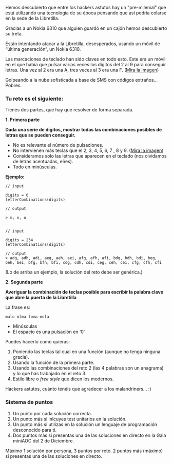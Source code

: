 
Hemos descubierto que entre los hackers astutos hay un "pre-milenial" que está utilizando una tecnología de su época pensando que así podría colarse en la sede de la Libretilla.

Gracias a un Nokia 6310 que alguien guardó en un cajón hemos descubierto su treta.

Están intentando atacar a la Libretilla, desesperados, usando un móvil de “última generación”, un Nokia 6310. 

Las marcaciones de teclado han sido claves en todo esto. Este era un móvil en el que había que pulsar varias veces los dígitos del 2 al 9 para conseguir letras. Una vez al 2 era una A, tres veces al 3 era una F. ([Mira la imagen](https://en.wikipedia.org/wiki/Nokia_6310i#/media/File:N6310i_gross.jpg))

Golpeando a la nube sofisticada a base de SMS con códigos extraños… Pobres.


### Tu reto es el siguiente:

Tienes dos partes, que hay que resolver de forma separada.

**1. Primera parte**

**Dada una serie de dígitos, mostrar todas las combinaciones posibles de letras que se pueden conseguir.**

- No es relevante el número de pulsaciones.
- No intervienen más teclas que el 2, 3, 4, 5, 6, 7 , 8 y 9. ([Mira la imagen](https://en.wikipedia.org/wiki/Nokia_6310i#/media/File:N6310i_gross.jpg))
- Consideramos solo las letras que aparecen en el teclado (nos olvidamos de letras acentuadas, eñes).
- Todo en minúsculas.

**Ejemplo:**

````
// input

digits = 6
letterCombinations(digits)

// output

> m, n, o


// input

digits = 234
letterCombinations(digits)

// output
> adg, adh, adi, aeg, aeh, aei, afg, afh, afi, bdg, bdh, bdi, beg, beh, bei, bfg, bfh, bfi, cdg, cdh, cdi, ceg, ceh, cei, cfg, cfh, cfi
````

(Lo de arriba un ejemplo, la solución del reto debe ser genérica.)


**2. Segunda parte**

**Averiguar la combinación de teclas posible para escribir la palabra clave que abre la puerta de la Libretilla**

La frase es:

`malo olma loma mola`

- Minúsculas
- El espacio es una pulsación en ‘0’

Puedes hacerlo como quieras:

1. Poniendo las teclas tal cual en una función (aunque no tenga ninguna gracia).
2. Usando la función de la primera parte.
3. Usando las combinaciones del reto 2 (las 4 palabras son un anagrama) y lo que has trabajado en el reto 3.
4. Estilo libre o _free style_ que dicen los modernos.


Hackers astutos, cuánto tenéis que agradecer a los malandriners… :)


### Sistema de puntos

1. Un punto por cada solución correcta.
2. Un punto más si inlcuyes test unitarios en la solución.
3. Un punto más si utilizas en la solución un lenguaje de programación desconocido para ti.
4. Dos puntos más si presentas una de las soluciones en directo en la Gala miniAOC del 2 de Diciembre.

Máximo 1 solución por persona, 3 puntos por reto. 2 puntos más (máximo) si presentas una de las soluciones en directo.
